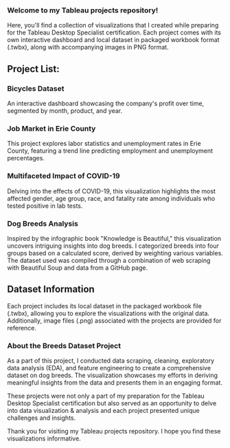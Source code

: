 ### Welcome to my Tableau projects repository! 

Here, you'll find a collection of visualizations that I created while preparing for the Tableau Desktop Specialist certification. 
Each project comes with its own interactive dashboard and local dataset in packaged workbook format (.twbx), along with accompanying images in PNG format.

## Project List:

### Bicycles Dataset 
An interactive dashboard showcasing the company's profit over time, segmented by month, product, and year.

### Job Market in Erie County
This project explores labor statistics and unemployment rates in Erie County, featuring a trend line predicting employment and unemployment percentages.

### Multifaceted Impact of COVID-19 
Delving into the effects of COVID-19, this visualization highlights the most affected gender, age group, race, and fatality rate among individuals who tested positive in lab tests.

### Dog Breeds Analysis
Inspired by the infographic book "Knowledge is Beautiful," this visualization uncovers intriguing insights into dog breeds. I categorized breeds into four groups based on a calculated score, derived by weighting various variables. 
The dataset used was compiled through a combination of web scraping with Beautiful Soup and data from a GitHub page.

## Dataset Information
Each project includes its local dataset in the packaged workbook file (.twbx), allowing you to explore the visualizations with the original data. Additionally, image files (.png) associated with the projects are provided for reference.

### About the Breeds Dataset Project
As a part of this project, I conducted data scraping, cleaning, exploratory data analysis (EDA), and feature engineering to create a comprehensive dataset on dog breeds. The visualization showcases my efforts in deriving meaningful insights from the data and 
presents them in an engaging format.

These projects were not only a part of my preparation for the Tableau Desktop Specialist certification but also served as an opportunity to delve into data visualization & analysis and each project presented unique challenges and insights.

Thank you for visiting my Tableau projects repository. I hope you find these visualizations informative.




